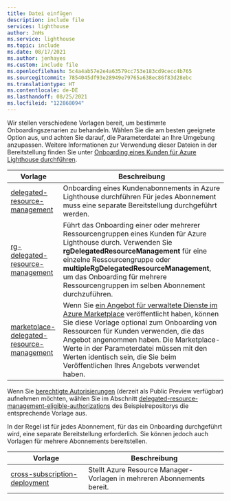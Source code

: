 ```yaml
---
title: Datei einfügen
description: include file
services: lighthouse
author: JnHs
ms.service: lighthouse
ms.topic: include
ms.date: 08/17/2021
ms.author: jenhayes
ms.custom: include file
ms.openlocfilehash: 5c4a4ab57e2e4a63579cc753e183cd9cecc4b765
ms.sourcegitcommit: 7854045df93e28949e79765a638ec86f83d28ebc
ms.translationtype: HT
ms.contentlocale: de-DE
ms.lasthandoff: 08/25/2021
ms.locfileid: "122868094"
---
```

Wir stellen verschiedene Vorlagen bereit, um bestimmte Onboardingszenarien zu behandeln. Wählen Sie die am besten geeignete Option aus, und achten Sie darauf, die Parameterdatei an Ihre Umgebung anzupassen. Weitere Informationen zur Verwendung dieser Dateien in der Bereitstellung finden Sie unter [Onboarding eines Kunden für Azure Lighthouse durchführen](../articles/lighthouse/how-to/onboard-customer.md).

| **Vorlage** | **Beschreibung** |
|---------|---------|
| [delegated-resource-management](https://github.com/Azure/Azure-Lighthouse-samples/tree/master/templates/delegated-resource-management) | Onboarding eines Kundenabonnements in Azure Lighthouse durchführen Für jedes Abonnement muss eine separate Bereitstellung durchgeführt werden. |
| [rg-delegated-resource-management](https://github.com/Azure/Azure-Lighthouse-samples/tree/master/templates/delegated-resource-management/rg) | Führt das Onboarding einer oder mehrerer Ressourcengruppen eines Kunden für Azure Lighthouse durch. Verwenden Sie **rgDelegatedResourceManagement**  für eine einzelne Ressourcengruppe oder **multipleRgDelegatedResourceManagement**, um das Onboarding für mehrere Ressourcengruppen im selben Abonnement durchzuführen. |
| [marketplace-delegated-resource-management](https://github.com/Azure/Azure-Lighthouse-samples/tree/master/templates/marketplace-delegated-resource-management) | Wenn Sie [ein Angebot für verwaltete Dienste im Azure Marketplace](../articles/lighthouse/how-to/publish-managed-services-offers.md) veröffentlicht haben, können Sie diese Vorlage optional zum Onboarding von Ressourcen für Kunden verwenden, die das Angebot angenommen haben. Die Marketplace-Werte in der Parameterdatei müssen mit den Werten identisch sein, die Sie beim Veröffentlichen Ihres Angebots verwendet haben. |

Wenn Sie [berechtigte Autorisierungen](../articles/lighthouse/how-to/create-eligible-authorizations.md) (derzeit als Public Preview verfügbar) aufnehmen möchten, wählen Sie im Abschnitt [delegated-resource-management-eligible-authorizations](https://github.com/Azure/Azure-Lighthouse-samples/tree/master/templates/delegated-resource-management-eligible-authorizations) des Beispielrepositorys die entsprechende Vorlage aus.

In der Regel ist für jedes Abonnement, für das ein Onboarding durchgeführt wird, eine separate Bereitstellung erforderlich. Sie können jedoch auch Vorlagen für mehrere Abonnements bereitstellen.

| **Vorlage** | **Beschreibung** |
|---------|---------|
| [cross-subscription-deployment](https://github.com/Azure/Azure-Lighthouse-samples/tree/master/templates/cross-subscription-deployment) | Stellt Azure Resource Manager-Vorlagen in mehreren Abonnements bereit. |


